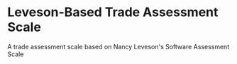 # Leveson-Based Trade Assessment Scale
 A trade assessment scale based on Nancy Leveson's Software Assessment Scale
